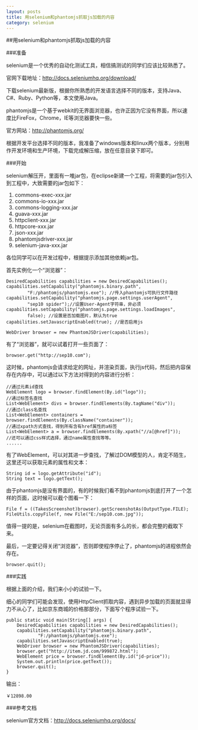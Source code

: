 ```yaml
---
layout: posts
title: 用selenium和phantomjs抓取js加载的内容
category: selenium
---
```


##用selenium和phantomjs抓取js加载的内容

###准备

selenium是一个优秀的自动化测试工具，相信搞测试的同学们应该比较熟悉了。

官网下载地址：http://docs.seleniumhq.org/download/

下载selenium最新版，根据你所熟悉的开发语言选择不同的版本，支持Java、C#、Ruby、Python等，本文使用Java。

phantomjs是一个基于webkit的无界面浏览器，也许正因为它没有界面，所以速度比FireFox，Chrome，IE等浏览器要快一些。

官方网站：http://phantomjs.org/

根据开发平台选择不同的版本，我准备了windows版本和linux两个版本，分别用作开发环境和生产环境，下载完成解压缩，放在任意目录下即可。

###开始

selenium解压开，里面有一堆jar包，在eclipse新建一个工程，将需要的jar包引入到工程中，大致需要的jar包如下：

1. commons-exec-xxx.jar
2. commons-io-xxx.jar
3. commons-logging-xxx.jar
4. guava-xxx.jar
5. httpclient-xxx.jar
6. httpcore-xxx.jar
7. json-xxx.jar
8. phantomjsdriver-xxx.jar
9. selenium-java-xxx.jar

各位同学可以在开发过程中，根据提示添加其他依赖jar包。

首先实例化一个“浏览器”：

	DesiredCapabilities capabilities = new DesiredCapabilities();
	capabilities.setCapability("phantomjs.binary.path",
			"F:/phantomjs/phantomjs.exe"); //传入phantomjs可执行文件路径
	capabilities.setCapability("phantomjs.page.settings.userAgent", 
			"sep10 spider");//设置User-Agent字符串，非必须
	capabilities.setCapability("phantomjs.page.settings.loadImages",
			false); //设置是否加载图片，默认为true
	capabilities.setJavascriptEnabled(true); //是否启用js

	WebDriver browser = new PhantomJSDriver(capabilities);

有了“浏览器”，就可以试着打开一些页面了：

	browser.get("http://sep10.com");

这时候，phantomjs会请求给定的网址，并渲染页面，执行js代码，然后把内容保存在内存中，可以通过以下方法对得到的内容进行分析：

	//通过元素id查找
	WebElement logo = browser.findElement(By.id("logo"));
	//通过标签名查找
	List<WebElement> divs = browser.findElements(By.tagName("div"));
	//通过class名查找
	List<WebElement> containers = browser.findElements(By.className("container"));
	//通过xpath方式查找，得到所有含有href属性的a标签
	List<WebElement> a = browser.findElements(By.xpath("//a[@href]")); 
	//还可以通过css样式选择，通过name属性查找等等。
	......

有了WebElement，可以对其进一步查找，了解过DOM模型的人，肯定不陌生，这里还可以获取元素的属性和文本：

	String id = logo.getAttribute("id");
	String text = logo.getText();

由于phantomjs是没有界面的，有的时候我们看不到phantomjs到底打开了一个怎样的页面，这时候可以截个图看一下：

	File f = ((TakesScreenshot)browser).getScreenshotAs(OutputType.FILE);
	FileUtils.copyFile(f, new File("E:/sep10.com.jpg"));

值得一提的是，selenium在截图时，无论页面有多么的长，都会完整的截取下来。

最后，一定要记得关闭“浏览器”，否则即使程序停止了，phantomjs的进程依然会存在。

	browser.quit();

###实践

根据上面的介绍，我们来小小的试验一下。

细心的同学们可能会发现，使用HttpClient抓取内容，遇到异步加载的页面就显得力不从心了，比如京东商城的价格那部分，下面写个程序试验一下。

	public static void main(String[] args) {
		DesiredCapabilities capabilities = new DesiredCapabilities();
		capabilities.setCapability("phantomjs.binary.path",
				"F:/phantomjs/phantomjs.exe");
		capabilities.setJavascriptEnabled(true);
		WebDriver browser = new PhantomJSDriver(capabilities);
		browser.get("http://item.jd.com/999872.html");
		WebElement price = browser.findElement(By.id("jd-price"));
		System.out.println(price.getText());
		browser.quit();
	}

输出：

	￥12898.00


###参考文档

selenium官方文档：http://docs.seleniumhq.org/docs/